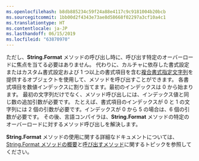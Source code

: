 ```yaml
---
ms.openlocfilehash: b8db885234c59f24a88e4117c9c9181004b20bcb
ms.sourcegitcommit: 1bb00d2f4343e73ae8d58668f02297a3cf10a4c1
ms.translationtype: HT
ms.contentlocale: ja-JP
ms.lasthandoff: 06/15/2019
ms.locfileid: "63870970"
---
```

 
ただし、**String.Format** メソッドの呼び出し時に、呼び出す特定のオーバーロードに焦点を当てる必要はありません。 代わりに、カルチャに依存した書式設定またはカスタム書式設定および 1 つ以上の書式項目を含む[複合書式指定文字列](~/docs/standard/base-types/composite-formatting.md)を提供するオブジェクトを使用して、メソッドを呼び出すことができます。 各書式項目を数値インデックスに割り当てます。最初のインデックスは 0 から始まります。 最初の文字列だけでなく、メソッド呼び出しには、インデックス値と同じ数の追加引数が必要です。 たとえば、書式項目のインデックスが 0 と 1 の文字列には 2 個の引数が必要です。インデックスが 0 から 5 の場合は、6 個の引数が必要です。 その後、言語コンパイラは、**String.Format** メソッドの特定のオーバーロードに対するメソッド呼び出しを解決します。   

**String.Format** メソッドの使用に関する詳細なドキュメントについては、[String.Format メソッドの概要](#Starting)と[呼び出すメソッド](#FTaskList)に関するトピックを参照してください。   
